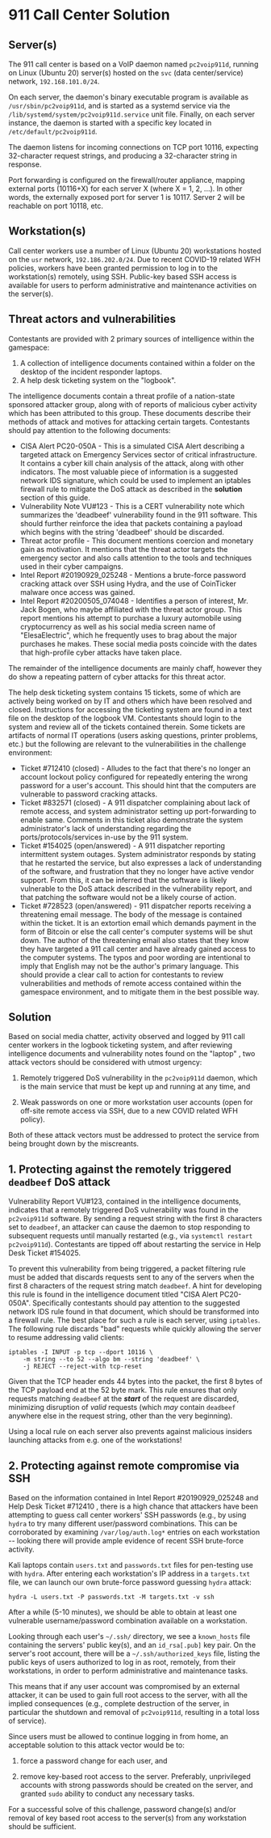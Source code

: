 # 911 Call Center Solution

## Server(s)

The 911 call center is based on a VoIP daemon named `pc2voip911d`, running on
Linux (Ubuntu 20) server(s) hosted on the `svc` (data center/service) network,
`192.168.101.0/24`.

On each server, the daemon's binary executable program is available as
`/usr/sbin/pc2voip911d`, and is started as a systemd service via the
`/lib/systemd/system/pc2voip911d.service` unit file. Finally, on each
server instance, the daemon is started with a specific key located in
`/etc/default/pc2voip911d`.

The daemon listens for incoming connections on TCP port 10116, expecting
32-character request strings, and producing a 32-character string in response.

Port forwarding is configured on the firewall/router appliance, mapping
external ports (10116+X) for each server X (where X = 1, 2, ...). In other
words, the externally exposed port for server 1 is 10117. Server 2 will
be reachable on port 10118, etc.

## Workstation(s)

Call center workers use a number of Linux (Ubuntu 20) workstations hosted on
the `usr` network, `192.186.202.0/24`. Due to recent COVID-19 related WFH
policies, workers have been granted permission to log in to the workstation(s)
remotely, using SSH. Public-key based SSH access is available for users to perform
administrative and maintenance activities on the server(s).

## Threat actors and vulnerabilities

Contestants are provided with 2 primary sources of intelligence within the
gamespace:

1. A collection of intelligence documents contained within a folder on the
   desktop of the incident responder laptops.
2. A help desk ticketing system on the "logbook".

The intelligence documents contain a threat profile of a nation-state
sponsored attacker group, along with of reports of malicious cyber activity
which has been attributed to this group. These documents describe their
methods of attack and motives for attacking certain targets. Contestants
should pay attention to the following documents:

* CISA Alert PC20-050A - This is a simulated CISA Alert describing a targeted
  attack on Emergency Services sector of critical infrastructure. It contains
  a cyber kill chain analysis of the attack, along with other indicators. The
  most valuable piece of information is a suggested network IDS signature,
  which could be used to implement an iptables firewall rule to mitigate the
  DoS attack as described in the **solution** section of this guide.
* Vulnerability Note VU#123 - This is a CERT vulnerability note which
  summarizes the 'deadbeef' vulnerability found in the 911 software. This
  should further reinforce the idea that packets containing a payload which
  begins with the string 'deadbeef' should be discarded.
* Threat actor profile - This document mentions coercion and monetary gain as
  motivation. It mentions that the threat actor targets the emergency sector
  and also calls attention to the tools and techniques used in their cyber
  campaigns.
* Intel Report #20190929_025248 - Mentions a brute-force password cracking
  attack over SSH using Hydra, and the use of CoinTicker malware once access
  was gained.
* Intel Report #20200505_074048 - Identifies a person of interest, Mr. Jack
  Bogen, who maybe affiliated with the threat actor group. This report mentions
  his attempt to purchase a luxury automobile using cryptocurrency as well as
  his social media screen name of "ElesaElectric", which he frequently uses to
  brag about the major purchases he makes. These social media posts coincide
  with the dates that  high-profile cyber attacks have taken place.

The remainder of the intelligence documents are mainly chaff, however they
do show a repeating pattern of cyber attacks for this threat actor.

The help desk ticketing system contains 15 tickets, some of which are actively
being worked on by IT and others which have been resolved and closed.
Instructions for accessing the ticketing system are found in a text file on
the desktop of the logbook VM. Contestants should login to the system and
review all of the tickets contained therein. Some tickets are artifacts of
normal IT operations (users asking questions, printer problems, etc.) but
the following are relevant to the vulnerabilities in the challenge environment:

* Ticket #712410 (closed) - Alludes to the fact that there's no longer an
  account lockout policy configured for repeatedly entering the wrong password
  for a user's account. This should hint that the computers are vulnerable to
  password cracking attacks.
* Ticket #832571 (closed) - A 911 dispatcher complaining about lack of remote
  access, and system administrator setting up port-forwarding to enable same.
  Comments in this ticket also demonstrate the system administrator's lack of
  understanding regarding the ports/protocols/services in-use by the 911 system.
* Ticket #154025 (open/answered) - A 911 dispatcher reporting intermittent
  system outages. System administrator responds by stating that he restarted
  the service, but also expresses a lack of understanding of the software, and
  frustration that they no longer have active vendor support. From this, it
  can be inferred that the software is likely vulnerable to the DoS attack
  described in the vulnerability report, and that patching the software would
  not be a likely course of action.
* Ticket #728523 (open/answered) - 911 dispatcher reports receiving a
  threatening email message. The body of the message is contained within the
  ticket. It is an extortion email which demands payment in the form of
  Bitcoin or else the call center's computer systems will be shut down. The
  author of the threatening email also states that they know they have
  targeted a 911 call center and have already gained access to the computer
  systems. The typos and poor wording are intentional to imply that English
  may not be the author's primary language. This should provide a clear call
  to action for contestants to review vulnerabilities and methods of remote
  access contained within the gamespace environment, and to mitigate them in
  the best possible way.

## Solution

Based on social media chatter, activity observed and logged by 911 call center
workers in the logbook ticketing system, and after reviewing intelligence
documents and vulnerability notes found on the "laptop" , two attack vectors
should be considered with utmost urgency:

1. Remotely triggered DoS vulnerability in the `pc2voip911d` daemon, which
   is the main service that must be kept up and running at any time, and

2. Weak passwords on one or more workstation user accounts (open for
   off-site remote access via SSH, due to a new COVID related WFH policy).

Both of these attack vectors must be addressed to protect the service from
being brought down by the miscreants.

## 1. Protecting against the remotely triggered `deadbeef` DoS attack

Vulnerability Report VU#123, contained in the intelligence documents, indicates
that a remotely triggered DoS vulnerability was found in the `pc2voip911d`
software. By sending a request string with the first 8 characters set to
`deadbeef`, an attacker can cause the daemon to stop responding to subsequent
requests until manually restarted (e.g., via `systemctl restart pc2voip911d`).
Contestants are tipped off about restarting the service in Help Desk Ticket
#154025.

To prevent this vulnerability from being triggered, a packet filtering rule
must be added that discards requests sent to any of the servers when the first
8 characters of the request string match `deadbeef`. A hint for developing
this rule is found in the intelligence document titled "CISA Alert PC20-050A".
Specifically contestants should pay attention to the suggested network IDS rule
found in that document, which should be transformed into a firewall rule.
The best place for such a rule is each server, using `iptables`. The following
rule discards "bad" requests while quickly allowing the server to resume
addressing valid clients:

```
iptables -I INPUT -p tcp --dport 10116 \
	-m string --to 52 --algo bm --string 'deadbeef' \
	-j REJECT --reject-with tcp-reset
```

Given that the TCP header ends 44 bytes into the packet, the first 8 bytes
of the TCP payload end at the 52 byte mark. This rule ensures that only
requests matching `deadbeef` at the ***start*** of the request are discarded,
minimizing disruption of *valid* requests (which *may* contain `deadbeef`
anywhere else in the request string, other than the very beginning).

Using a local rule on each server also prevents against malicious insiders
launching attacks from e.g. one of the workstations!

## 2. Protecting against remote compromise via SSH

Based on the information contained in Intel Report #20190929_025248 and
Help Desk Ticket #712410 , there is a high chance that attackers have been
attempting to guess call center workers' SSH passwords (e.g., by using `hydra`
to try many different user/password combinations. This can be corroborated by
examining `/var/log/auth.log*` entries on each workstation -- looking there
will provide ample evidence of recent SSH brute-force activity.

Kali laptops contain `users.txt` and `passwords.txt` files for pen-testing use
with `hydra`. After entering each workstation's IP address in a `targets.txt`
file, we can launch our own brute-force password guessing `hydra` attack:

```
hydra -L users.txt -P passwords.txt -M targets.txt -v ssh
```

After a while (5-10 minutes), we should be able to obtain at least one
vulnerable username/password combination available on a workstation.

Looking through each user's `~/.ssh/` directory, we see a `known_hosts` file
containing the servers' public key(s), and an `id_rsa[.pub]` key pair. On the
server's root account, there will be a `~/.ssh/authorized_keys` file, listing
the public keys of users authorized to log in as root, remotely, from their
workstations, in order to perform administrative and maintenance tasks.

This means that if any user account was compromised by an external attacker,
it can be used to gain full root access to the server, with all the implied
consequences (e.g., complete destruction of the server, in particular the
shutdown and removal of `pc2voip911d`, resulting in a total loss of service).

Since users must be allowed to continue logging in from home, an acceptable
solution to this attack vector would be to:

1. force a password change for each user, and

2. remove key-based root access to the server. Preferably, unprivileged
   accounts with strong passwords should be created on the server, and
   granted `sudo` ability to conduct any necessary tasks.

For a successful solve of this challenge, password change(s) and/or removal
of key based root access to the server(s) from any workstation should be
sufficient.
